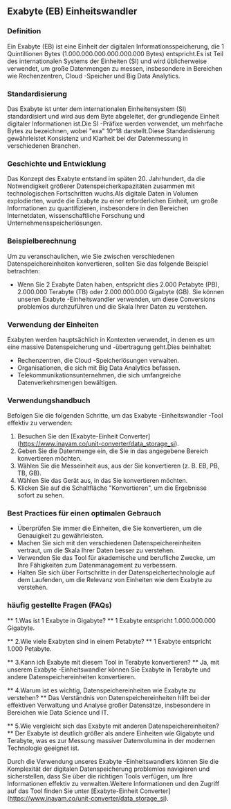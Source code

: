 ## Exabyte (EB) Einheitswandler

### Definition
Ein Exabyte (EB) ist eine Einheit der digitalen Informationsspeicherung, die 1 Quintillionen Bytes (1.000.000.000.000.000.000 Bytes) entspricht.Es ist Teil des internationalen Systems der Einheiten (SI) und wird üblicherweise verwendet, um große Datenmengen zu messen, insbesondere in Bereichen wie Rechenzentren, Cloud -Speicher und Big Data Analytics.

### Standardisierung
Das Exabyte ist unter dem internationalen Einheitensystem (SI) standardisiert und wird aus dem Byte abgeleitet, der grundlegende Einheit digitaler Informationen ist.Die SI -Präfixe werden verwendet, um mehrfache Bytes zu bezeichnen, wobei "exa" 10^18 darstellt.Diese Standardisierung gewährleistet Konsistenz und Klarheit bei der Datenmessung in verschiedenen Branchen.

### Geschichte und Entwicklung
Das Konzept des Exabyte entstand im späten 20. Jahrhundert, da die Notwendigkeit größerer Datenspeicherkapazitäten zusammen mit technologischen Fortschritten wuchs.Als digitale Daten in Volumen explodierten, wurde die Exabyte zu einer erforderlichen Einheit, um große Informationen zu quantifizieren, insbesondere in den Bereichen Internetdaten, wissenschaftliche Forschung und Unternehmensspeicherlösungen.

### Beispielberechnung
Um zu veranschaulichen, wie Sie zwischen verschiedenen Datenspeichereinheiten konvertieren, sollten Sie das folgende Beispiel betrachten:
- Wenn Sie 2 Exabyte Daten haben, entspricht dies 2.000 Petabyte (PB), 2.000.000 Terabyte (TB) oder 2.000.000.000 Gigabyte (GB).
Sie können unseren Exabyte -Einheitswandler verwenden, um diese Conversions problemlos durchzuführen und die Skala Ihrer Daten zu verstehen.

### Verwendung der Einheiten
Exabyten werden hauptsächlich in Kontexten verwendet, in denen es um eine massive Datenspeicherung und -übertragung geht.Dies beinhaltet:
- Rechenzentren, die Cloud -Speicherlösungen verwalten.
- Organisationen, die sich mit Big Data Analytics befassen.
- Telekommunikationsunternehmen, die sich umfangreiche Datenverkehrsmengen bewältigen.

### Verwendungshandbuch
Befolgen Sie die folgenden Schritte, um das Exabyte -Einheitswandler -Tool effektiv zu verwenden:
1. Besuchen Sie den [Exabyte-Einheit Converter] (https://www.inayam.co/unit-converter/data_storage_si).
2. Geben Sie die Datenmenge ein, die Sie in das angegebene Bereich konvertieren möchten.
3. Wählen Sie die Messeinheit aus, aus der Sie konvertieren (z. B. EB, PB, TB, GB).
4. Wählen Sie das Gerät aus, in das Sie konvertieren möchten.
5. Klicken Sie auf die Schaltfläche "Konvertieren", um die Ergebnisse sofort zu sehen.

### Best Practices für einen optimalen Gebrauch
- Überprüfen Sie immer die Einheiten, die Sie konvertieren, um die Genauigkeit zu gewährleisten.
- Machen Sie sich mit den verschiedenen Datenspeichereinheiten vertraut, um die Skala Ihrer Daten besser zu verstehen.
- Verwenden Sie das Tool für akademische und berufliche Zwecke, um Ihre Fähigkeiten zum Datenmanagement zu verbessern.
- Halten Sie sich über Fortschritte in der Datenspeichertechnologie auf dem Laufenden, um die Relevanz von Einheiten wie dem Exabyte zu verstehen.

### häufig gestellte Fragen (FAQs)

** 1.Was ist 1 Exabyte in Gigabyte? **
1 Exabyte entspricht 1.000.000.000 Gigabyte.

** 2.Wie viele Exabyten sind in einem Petabyte? **
1 Exabyte entspricht 1.000 Petabyte.

** 3.Kann ich Exabyte mit diesem Tool in Terabyte konvertieren? **
Ja, mit unserem Exabyte -Einheitswandler können Sie Exabyte in Terabyte und andere Datenspeichereinheiten konvertieren.

** 4.Warum ist es wichtig, Datenspeichereinheiten wie Exabyte zu verstehen? **
Das Verständnis von Datenspeichereinheiten hilft bei der effektiven Verwaltung und Analyse großer Datensätze, insbesondere in Bereichen wie Data Science und IT.

** 5.Wie vergleicht sich das Exabyte mit anderen Datenspeichereinheiten? **
Der Exabyte ist deutlich größer als andere Einheiten wie Gigabyte und Terabyte, was es zur Messung massiver Datenvolumina in der modernen Technologie geeignet ist.

Durch die Verwendung unseres Exabyte -Einheitswandlers können Sie die Komplexität der digitalen Datenspeicherung problemlos navigieren und sicherstellen, dass Sie über die richtigen Tools verfügen, um Ihre Informationen effektiv zu verwalten.Weitere Informationen und den Zugriff auf das Tool finden Sie unter [Exabyte-Einheit Converter] (https://www.inayam.co/unit-converter/data_storage_si).